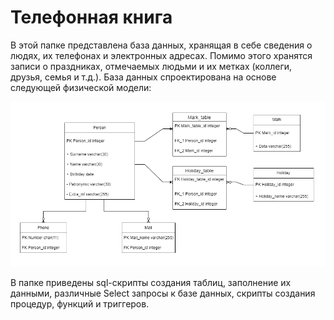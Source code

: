 # Телефонная книга
В этой папке представлена база данных, хранящая в себе сведения о людях, их телефонах и электронных адресах. Помимо этого хранятся записи о праздниках, отмечаемых людьми и их метках (коллеги, друзья, семья и т.д.).
База данных спроектирована на основе следующей физической модели:

![Fiz-model](/SQL/Phonebook/fiz_model.png)

В папке приведены sql-скрипты создания таблиц, заполнение их данными, различные Select запросы к базе данных, скрипты создания процедур, функций и триггеров.
